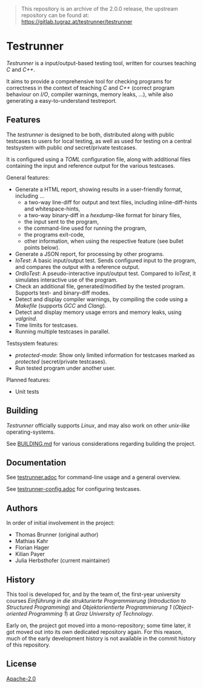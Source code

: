 > This repository is an archive of the 2.0.0 release, the upstream repository can be found at: https://gitlab.tugraz.at/testrunner/testrunner

Testrunner
==========

*Testrunner* is a input/output-based testing tool, written for courses teaching *C* and *C++*.

It aims to provide a comprehensive tool for checking programs for correctness in the context of
teaching *C* and *C++* (correct program behaviour on *I/O*, compiler warnings, memory leaks, ...),
while also generating a easy-to-understand testreport.


Features
--------

The *testrunner* is designed to be both, distributed along with public testcases to users for local testing, as well
as used for testing on a central testsystem with public _and_ secret/private testcases.

It is configured using a *TOML* configuration file, along with additional files containing the input
and reference output for the various testcases.

General features:

 - Generate a HTML report, showing results in a user-friendly format, including ...
    - a two-way line-diff for output and text files, including inline-diff-hints and whitespace-hints,
    - a two-way binary-diff in a *hexdump*-like format for binary files,
    - the input sent to the program,
    - the command-line used for running the program,
    - the programs exit-code,
    - other information, when using the respective feature (see bullet points below).
 - Generate a JSON report, for processing by other programs.
 - *IoTest*: A basic input/output test. Sends configured input to the program, and compares the output with a reference output.
 - *OrdIoTest*: A pseudo-interactive input/output test. Compared to *IoTest*, it simulates interactive use of the program.
 - Check an additional file, generated/modified by the tested program. Supports text- and binary-diff modes.
 - Detect and display compiler warnings, by compiling the code using a *Makefile* (supports *GCC* and *Clang*).
 - Detect and display memory usage errors and memory leaks, using *valgrind*.
 - Time limits for testcases.
 - Running multiple testcases in parallel.


Testsystem features:

 - *protected-mode*: Show only limited information for testcases marked as *protected* (secret/private testcases).
 - Run tested program under another user.


Planned features:

 - Unit tests


Building
--------

*Testrunner* officially supports *Linux*, and may also work on other *unix-like* operating-systems.

See [BUILDING.md](./BUILDING.md) for various considerations regarding building the project.


Documentation
-------------

See [testrunner.adoc](./docs/testrunner.adoc) for command-line usage and a general overview.

See [testrunner-config.adoc](./docs/testrunner-config.adoc) for configuring testcases.


Authors
-------

In order of initial involvement in the project:

 - Thomas Brunner (original author)
 - Mathias Kahr
 - Florian Hager
 - Kilian Payer
 - Julia Herbsthofer (current maintainer)


History
-------

This tool is developed for, and by the team of, the first-year university courses 
*Einführung in die strukturierte Programmierung* (*Introduction to Structured Programming*) and
*Objektorientierte Programmierung 1* (*Object-oriented Programming 1*) at *Graz University of Technology*.

Early on, the project got moved into a mono-repository; some time later, it got moved out into
its own dedicated repository again. For this reason, much of the early development history
is not available in the commit history of this repository.


License
-------

[Apache-2.0](./LICENSE)

